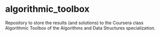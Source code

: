 # algorithmic_toolbox
Repository to store the results (and solutions) to the Coursera class Algorithmic Toolbox of the Algorithms and Data Structures specialization.
